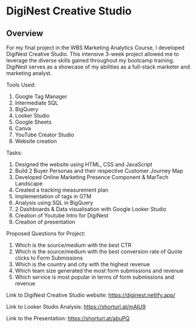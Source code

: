 # DigiNest Creative Studio

## Overview
For my final project in the WBS Marketing Analytics Course, I developed DigiNest Creative Studio.  This intensive 3-week project allowed me to leverage the diverse skills gained throughout my bootcamp training.  DigiNest serves as a showcase of my abilities as a full-stack marketer and marketing analyst.

Tools Used:
1. Google Tag Manager
2. Intermediate SQL 
3. BigQuery
4. Looker Studio
5. Google Sheets
6. Canva
7. YouTube Creator Studio
8. Website creation

Tasks:
1. Designed the website using HTML, CSS and JavaScript
2. Build 2 Buyer Personas and their respective Customer Journey Map
3. Developed Online Marketing Presence Component & MarTech Landscape
4. Created a tracking measurement plan 
5. Implementation of tags in GTM
6. Analysis using SQL in BigQuery
7. 2 Dashboards & Data visualisation with Google Looker Studio
8. Creation of Youtube Intro for DigiNest
9. Creation of presentation 

Proposed Questions for Project:
1.	Which is the source/medium with the best CTR
2.	Which is the source/medium with the best conversion rate of Quote clicks to Form Submissions
3.	Which is the country and city with the highest revenue
4.	Which team size generated the most form submissions and revenue
5.	Which service is most popular in terms of form submissions and revenue


Link to DigiNest Creative Studio website: https://diginest.netlify.app/

Link to Looker Studio Analysis: https://shorturl.at/mAIU9

Link to the Presentation: https://shorturl.at/abuPQ
